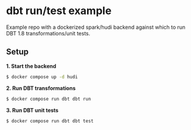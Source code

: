 # dbt run/test example

Example repo with a dockerized spark/hudi backend against which to run DBT 1.8 transformations/unit tests.

## Setup

**1. Start the backend**

```bash
$ docker compose up -d hudi
```

**2. Run DBT transformations**

```bash
$ docker compose run dbt dbt run
```

**3. Run DBT unit tests**

```bash
$ docker compose run dbt dbt test
```

